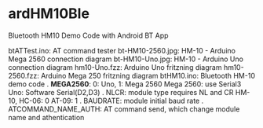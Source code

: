 # ardHM10Ble
Bluetooth HM10 Demo Code with Android BT App

btATTest.ino: AT command tester
bt-HM10-2560.jpg: HM-10 - Arduino Mega 2560 connection diagram
bt-HM10-Uno.jpg: HM-10 - Arduino Uno connection diagram
hm10-Uno.fzz: Arduino Uno fritzning diagram
hm10-2560.fzz: Arduino Mega 250 fritzning diagram
btHM10.ino: Bluetooth HM-10 demo code
  . __MEGA2560__: 0: Uno, 1: Mega 2560
    Mega 2560: use Serial3
	Uno: Software Serial(D2,D3)
  . NLCR: module type requires NL and CR 
          HM-10, HC-06: 0
		  AT-09: 1
  . BAUDRATE: module initial baud rate
  . ATCOMMAND_NAME_AUTH: AT command send, which change module name and athentication